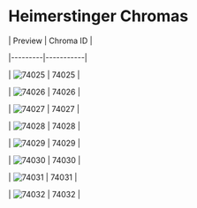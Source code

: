 # Heimerstinger Chromas


| Preview | Chroma ID |

|---------|-----------|

| ![74025](https://raw.communitydragon.org/latest/plugins/rcp-be-lol-game-data/global/default/v1/champion-chroma-images/74/74025.png) | 74025 |

| ![74026](https://raw.communitydragon.org/latest/plugins/rcp-be-lol-game-data/global/default/v1/champion-chroma-images/74/74026.png) | 74026 |

| ![74027](https://raw.communitydragon.org/latest/plugins/rcp-be-lol-game-data/global/default/v1/champion-chroma-images/74/74027.png) | 74027 |

| ![74028](https://raw.communitydragon.org/latest/plugins/rcp-be-lol-game-data/global/default/v1/champion-chroma-images/74/74028.png) | 74028 |

| ![74029](https://raw.communitydragon.org/latest/plugins/rcp-be-lol-game-data/global/default/v1/champion-chroma-images/74/74029.png) | 74029 |

| ![74030](https://raw.communitydragon.org/latest/plugins/rcp-be-lol-game-data/global/default/v1/champion-chroma-images/74/74030.png) | 74030 |

| ![74031](https://raw.communitydragon.org/latest/plugins/rcp-be-lol-game-data/global/default/v1/champion-chroma-images/74/74031.png) | 74031 |

| ![74032](https://raw.communitydragon.org/latest/plugins/rcp-be-lol-game-data/global/default/v1/champion-chroma-images/74/74032.png) | 74032 |